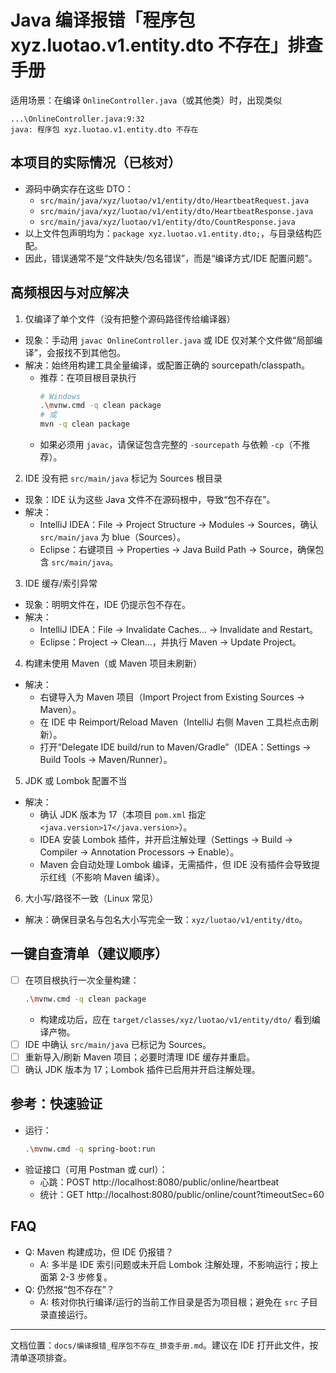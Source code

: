 # Java 编译报错「程序包 xyz.luotao.v1.entity.dto 不存在」排查手册

适用场景：在编译 `OnlineController.java`（或其他类）时，出现类似

```
...\OnlineController.java:9:32
java: 程序包 xyz.luotao.v1.entity.dto 不存在
```

## 本项目的实际情况（已核对）
- 源码中确实存在这些 DTO：
  - `src/main/java/xyz/luotao/v1/entity/dto/HeartbeatRequest.java`
  - `src/main/java/xyz/luotao/v1/entity/dto/HeartbeatResponse.java`
  - `src/main/java/xyz/luotao/v1/entity/dto/CountResponse.java`
- 以上文件包声明均为：`package xyz.luotao.v1.entity.dto;`，与目录结构匹配。
- 因此，错误通常不是“文件缺失/包名错误”，而是“编译方式/IDE 配置问题”。

## 高频根因与对应解决

1) 仅编译了单个文件（没有把整个源码路径传给编译器）
- 现象：手动用 `javac OnlineController.java` 或 IDE 仅对某个文件做“局部编译”，会报找不到其他包。
- 解决：始终用构建工具全量编译，或配置正确的 sourcepath/classpath。
  - 推荐：在项目根目录执行
    ```bash
    # Windows
    .\mvnw.cmd -q clean package
    # 或
    mvn -q clean package
    ```
  - 如果必须用 `javac`，请保证包含完整的 `-sourcepath` 与依赖 `-cp`（不推荐）。

2) IDE 没有把 `src/main/java` 标记为 Sources 根目录
- 现象：IDE 认为这些 Java 文件不在源码根中，导致“包不存在”。
- 解决：
  - IntelliJ IDEA：File -> Project Structure -> Modules -> Sources，确认 `src/main/java` 为 blue（Sources）。
  - Eclipse：右键项目 -> Properties -> Java Build Path -> Source，确保包含 `src/main/java`。

3) IDE 缓存/索引异常
- 现象：明明文件在，IDE 仍提示包不存在。
- 解决：
  - IntelliJ IDEA：File -> Invalidate Caches... -> Invalidate and Restart。
  - Eclipse：Project -> Clean...，并执行 Maven -> Update Project。

4) 构建未使用 Maven（或 Maven 项目未刷新）
- 解决：
  - 右键导入为 Maven 项目（Import Project from Existing Sources -> Maven）。
  - 在 IDE 中 Reimport/Reload Maven（IntelliJ 右侧 Maven 工具栏点击刷新）。
  - 打开“Delegate IDE build/run to Maven/Gradle”（IDEA：Settings -> Build Tools -> Maven/Runner）。

5) JDK 或 Lombok 配置不当
- 解决：
  - 确认 JDK 版本为 17（本项目 `pom.xml` 指定 `<java.version>17</java.version>`）。
  - IDEA 安装 Lombok 插件，并开启注解处理（Settings -> Build -> Compiler -> Annotation Processors -> Enable）。
  - Maven 会自动处理 Lombok 编译，无需插件，但 IDE 没有插件会导致提示红线（不影响 Maven 编译）。

6) 大小写/路径不一致（Linux 常见）
- 解决：确保目录名与包名大小写完全一致：`xyz/luotao/v1/entity/dto`。

## 一键自查清单（建议顺序）
- [ ] 在项目根执行一次全量构建：
  ```bash
  .\mvnw.cmd -q clean package
  ```
  - 构建成功后，应在 `target/classes/xyz/luotao/v1/entity/dto/` 看到编译产物。
- [ ] IDE 中确认 `src/main/java` 已标记为 Sources。
- [ ] 重新导入/刷新 Maven 项目；必要时清理 IDE 缓存并重启。
- [ ] 确认 JDK 版本为 17；Lombok 插件已启用并开启注解处理。

## 参考：快速验证
- 运行：
  ```bash
  .\mvnw.cmd -q spring-boot:run
  ```
- 验证接口（可用 Postman 或 curl）：
  - 心跳：POST http://localhost:8080/public/online/heartbeat
  - 统计：GET  http://localhost:8080/public/online/count?timeoutSec=60

## FAQ
- Q: Maven 构建成功，但 IDE 仍报错？
  - A: 多半是 IDE 索引问题或未开启 Lombok 注解处理，不影响运行；按上面第 2-3 步修复。
- Q: 仍然报“包不存在”？
  - A: 核对你执行编译/运行的当前工作目录是否为项目根；避免在 `src` 子目录直接运行。

---
文档位置：`docs/编译报错_程序包不存在_排查手册.md`。建议在 IDE 打开此文件，按清单逐项排查。
